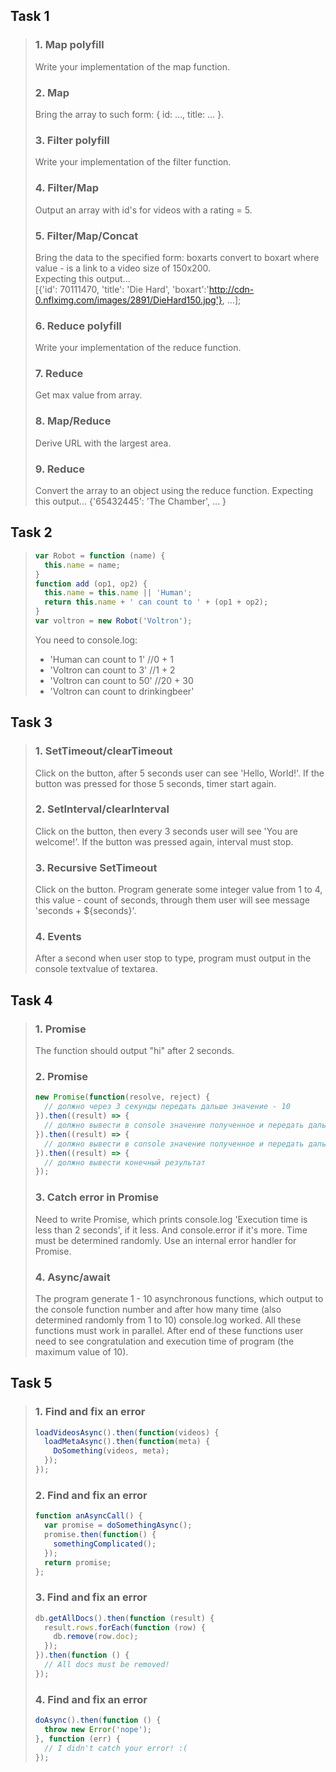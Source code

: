 ## Task 1
> ### 1. Map polyfill
> Write your implementation of the map function.
> 
> ### 2. Map
> Bring the array to such form: { id: …, title: … }.
> 
> ### 3. Filter polyfill
> Write your implementation of the filter function.
> 
> ### 4. Filter/Map
> Output an array with id's for videos with a rating = 5.
> 
> ### 5. Filter/Map/Concat
> Bring the data to the specified form: boxarts convert to boxart where value - is a link to a video size of 150x200.<br/>
> Expecting this output... <br/>
> [{'id': 70111470, 'title': 'Die Hard', 'boxart':'http://cdn-0.nflximg.com/images/2891/DieHard150.jpg'}, ...];
> 
> ### 6. Reduce polyfill
> Write your implementation of the reduce function.
> 
> ### 7. Reduce
> Get max value from array.
> 
> ### 8. Map/Reduce
> Derive URL with the largest area.
> 
> ### 9. Reduce
> Convert the array to an object using the reduce function.
> Expecting this output...
>  {'65432445': 'The Chamber', ... }

## Task 2 
> ```js
> var Robot = function (name) {
>   this.name = name;
> }
> function add (op1, op2) {
>   this.name = this.name || 'Human';
>   return this.name + ' can count to ' + (op1 + op2);
> }
> var voltron = new Robot('Voltron');
> ```
> You need to console.log:
> * 'Human can count to 1' //0 + 1
> * 'Voltron can count to 3' //1 + 2
> * 'Voltron can count to 50' //20 + 30
> * 'Voltron can count to drinkingbeer'

## Task 3
> ### 1. SetTimeout/clearTimeout
> Click on the button, after 5 seconds user can see 'Hello, World!'. If the button was pressed for those 5 seconds, timer start again.
> 
> ### 2. SetInterval/clearInterval
> Click on the button, then every 3 seconds user will see 'You are welcome!'. If the button was pressed again, interval must stop.
> 
> ### 3. Recursive SetTimeout
> Click on the button. Program generate some integer value from 1 to 4, this value - count of seconds, through them user will see message 'seconds + ${seconds}'.
> 
> ### 4. Events
> After a second when user stop to type, program must output in the console textvalue of textarea.

## Task 4
> ### 1. Promise
> The function should output "hi" after 2 seconds.
> 
> ### 2. Promise
> ```js
> new Promise(function(resolve, reject) {
>   // должно через 3 секунды передать дальше значение - 10
> }).then((result) => {
>   // должно вывести в console значение полученное и передать дальше увеличенное на 2
> }).then((result) => {
>   // должно вывести в console значение полученное и передать дальше увеличенное на 2 через 2 секунды
> }).then((result) => {
>   // должно вывести конечный результат
> });
> ```
> 
> ### 3. Catch error in Promise
> Need to write Promise, which prints console.log 'Execution time is less than 2 seconds', if it less.
> And console.error if it's more. Time must be determined randomly. Use an internal error handler for Promise.
> 
> ### 4. Async/await
> The program generate 1 - 10 asynchronous functions, which output to the console function number and after how many
> time (also determined randomly from 1 to 10) console.log worked. All these functions must work in parallel. After
> end of these functions user need to see congratulation and execution time of program (the maximum value of 10).

## Task 5
> ### 1. Find and fix an error
> ```js
> loadVideosAsync().then(function(videos) {
>   loadMetaAsync().then(function(meta) {
>     DoSomething(videos, meta);
>   });
> });
> ```
> 
> ### 2. Find and fix an error
> ```js
> function anAsyncCall() {
>   var promise = doSomethingAsync();
>   promise.then(function() {
>     somethingComplicated();
>   });
>   return promise;
> };
> ```
> 
> ### 3. Find and fix an error
> ```js
> db.getAllDocs().then(function (result) {
>   result.rows.forEach(function (row) {
>     db.remove(row.doc);
>   });
> }).then(function () {
>   // All docs must be removed!
> });
> ```
> 
> ### 4. Find and fix an error
> ```js
> doAsync().then(function () {
>   throw new Error('nope');
> }, function (err) {
>   // I didn't catch your error! :(
> });
> ```
